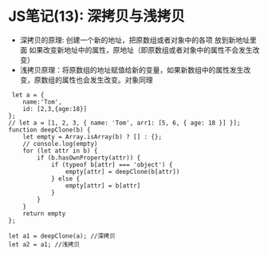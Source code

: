 # JS笔记(13): 深拷贝与浅拷贝

- 深拷贝的原理: 创建一个新的地址，把原数组或者对象中的各项 放到新地址里面 如果改变新地址中的属性，原地址（即原数组或者对象中的属性不会发生改变）
- 浅拷贝原理：将原数组的地址赋值给新的变量，如果新数组中的属性发生改变，原数组的属性也会发生改变。对象同理

```
 let a = {
    name:'Tom',
    id: [2,3,{age:18}]
};
// let a = [1, 2, 3, { name: 'Tom', arr1: [5, 6, { age: 18 }] }];
function deepClone(b) {
    let empty = Array.isArray(b) ? [] : {};
    // console.log(empty)
    for (let attr in b) {
        if (b.hasOwnProperty(attr)) {
            if (typeof b[attr] === 'object') {
                empty[attr] = deepClone(b[attr])
            } else {
                empty[attr] = b[attr]
            }
        }
    }
    return empty
};

let a1 = deepClone(a); //深拷贝
let a2 = a1; //浅拷贝
```